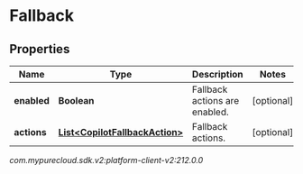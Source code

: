 # Fallback


## Properties

| Name | Type | Description | Notes |
| ------------ | ------------- | ------------- | ------------- |
| **enabled** | **Boolean** | Fallback actions are enabled. |  [optional] |
| **actions** | [**List&lt;CopilotFallbackAction&gt;**](CopilotFallbackAction) | Fallback actions. |  [optional] |




_com.mypurecloud.sdk.v2:platform-client-v2:212.0.0_
